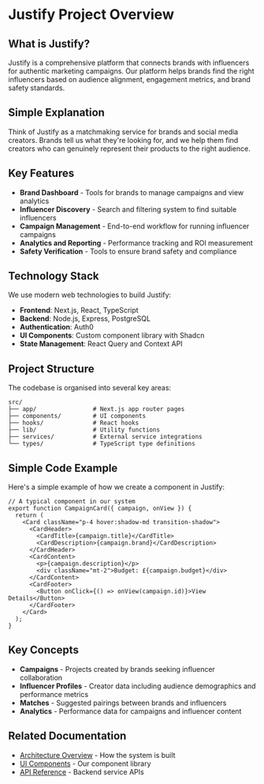 # Justify Project Overview

## What is Justify?

Justify is a comprehensive platform that connects brands with influencers for authentic marketing campaigns. Our platform helps brands find the right influencers based on audience alignment, engagement metrics, and brand safety standards.

## Simple Explanation

Think of Justify as a matchmaking service for brands and social media creators. Brands tell us what they're looking for, and we help them find creators who can genuinely represent their products to the right audience.

## Key Features

- **Brand Dashboard** - Tools for brands to manage campaigns and view analytics
- **Influencer Discovery** - Search and filtering system to find suitable influencers
- **Campaign Management** - End-to-end workflow for running influencer campaigns
- **Analytics and Reporting** - Performance tracking and ROI measurement
- **Safety Verification** - Tools to ensure brand safety and compliance

## Technology Stack

We use modern web technologies to build Justify:

- **Frontend**: Next.js, React, TypeScript
- **Backend**: Node.js, Express, PostgreSQL
- **Authentication**: Auth0
- **UI Components**: Custom component library with Shadcn
- **State Management**: React Query and Context API

## Project Structure

The codebase is organised into several key areas:

```
src/
├── app/                # Next.js app router pages
├── components/         # UI components
├── hooks/              # React hooks
├── lib/                # Utility functions
├── services/           # External service integrations
└── types/              # TypeScript type definitions
```

## Simple Code Example

Here's a simple example of how we create a component in Justify:

```tsx
// A typical component in our system
export function CampaignCard({ campaign, onView }) {
  return (
    <Card className="p-4 hover:shadow-md transition-shadow">
      <CardHeader>
        <CardTitle>{campaign.title}</CardTitle>
        <CardDescription>{campaign.brand}</CardDescription>
      </CardHeader>
      <CardContent>
        <p>{campaign.description}</p>
        <div className="mt-2">Budget: £{campaign.budget}</div>
      </CardContent>
      <CardFooter>
        <Button onClick={() => onView(campaign.id)}>View Details</Button>
      </CardFooter>
    </Card>
  );
}
```

## Key Concepts

- **Campaigns** - Projects created by brands seeking influencer collaboration
- **Influencer Profiles** - Creator data including audience demographics and performance metrics
- **Matches** - Suggested pairings between brands and influencers
- **Analytics** - Performance data for campaigns and influencer content

## Related Documentation

- [Architecture Overview](../architecture/README.md) - How the system is built
- [UI Components](../reference/ui/README.md) - Our component library
- [API Reference](../reference/api/README.md) - Backend service APIs 